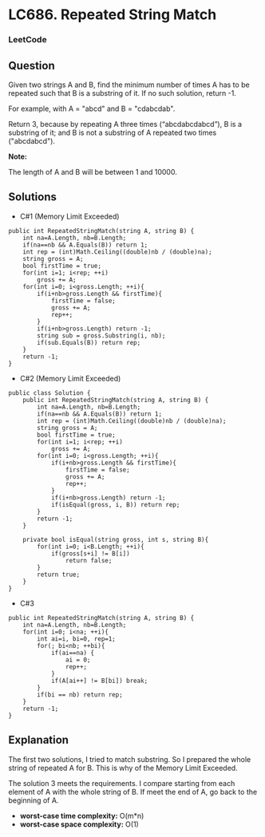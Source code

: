 # LC686. Repeated String Match

### LeetCode

## Question

Given two strings A and B, find the minimum number of times A has to be repeated such that B is a substring of it. If no such solution, return -1.

For example, with A = "abcd" and B = "cdabcdab".

Return 3, because by repeating A three times (“abcdabcdabcd”), B is a substring of it; and B is not a substring of A repeated two times ("abcdabcd").

**Note:**

The length of A and B will be between 1 and 10000.

## Solutions

* C#1 (Memory Limit Exceeded)
```
public int RepeatedStringMatch(string A, string B) {
    int na=A.Length, nb=B.Length;
    if(na==nb && A.Equals(B)) return 1;
    int rep = (int)Math.Ceiling((double)nb / (double)na);
    string gross = A;
    bool firstTime = true;
    for(int i=1; i<rep; ++i)
        gross += A;
    for(int i=0; i<gross.Length; ++i){
        if(i+nb>gross.Length && firstTime){
            firstTime = false;
            gross += A;
            rep++;
        }
        if(i+nb>gross.Length) return -1;
        string sub = gross.Substring(i, nb);
        if(sub.Equals(B)) return rep;
    }
    return -1;
}
```

* C#2 (Memory Limit Exceeded)
```
public class Solution {
    public int RepeatedStringMatch(string A, string B) {
        int na=A.Length, nb=B.Length;
        if(na==nb && A.Equals(B)) return 1;
        int rep = (int)Math.Ceiling((double)nb / (double)na);
        string gross = A;
        bool firstTime = true;
        for(int i=1; i<rep; ++i)
            gross += A;
        for(int i=0; i<gross.Length; ++i){
            if(i+nb>gross.Length && firstTime){
                firstTime = false;
                gross += A;
                rep++;
            }
            if(i+nb>gross.Length) return -1;
            if(isEqual(gross, i, B)) return rep;
        }
        return -1;
    }
    
    private bool isEqual(string gross, int s, string B){
        for(int i=0; i<B.Length; ++i){
            if(gross[s+i] != B[i])
                return false;
        }
        return true;
    }
}
```

* C#3 
```
public int RepeatedStringMatch(string A, string B) {
    int na=A.Length, nb=B.Length;
    for(int i=0; i<na; ++i){
        int ai=i, bi=0, rep=1;
        for(; bi<nb; ++bi){
            if(ai==na) {
                ai = 0;
                rep++;
            }
            if(A[ai++] != B[bi]) break;
        }
        if(bi == nb) return rep;
    }
    return -1;
}
```

## Explanation

The first two solutions, I tried to match substring. So I prepared the whole string of repeated A for B. This is why of the Memory Limit Exceeded.

The solution 3 meets the requirements. I compare starting from each element of A with the whole string of B. If meet the end of A, go back to the beginning of A.

* **worst-case time complexity:** O(m*n)
* **worst-case space complexity:** O(1)
